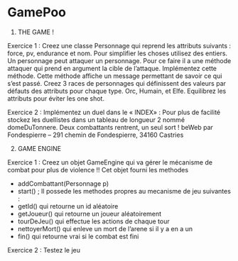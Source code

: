 # GamePoo
1. THE GAME !

Exercice 1 :
Creez une classe Personnage qui reprend les attributs suivants : force, pv, endurance et
nom. Pour simplifier les choses utilisez des entiers.
Un personnage peut attaquer un personnage. Pour ce faire il a une méthode attaquer qui
prend en argument la cible de l’attaque. Implémentez cette méthode. Cette méthode affiche
un message permettant de savoir ce qui s’est passé.
Creez 3 races de personnages qui définissent des valeurs par défauts des attributs pour
chaque type. Orc, Humain, et Elfe. Equilibrez les attributs pour éviter les one shot.

Exercice 2 :
Implémentez un duel dans le « INDEX» :
Pour plus de facilité stockez les duellistes dans un tableau de longueur 2 nommé
domeDuTonnere. Deux combattants rentrent, un seul sort !
beWeb par Fondespierre – 291 chemin de Fondespierre, 34160 Castries


2. GAME ENGINE
   
Exercice 1 :
Creez un objet GameEngine qui va gérer le mécanisme de combat pour plus de violence !!
Cet objet fourni les methodes
- addCombattant(Personnage p)
- start() ;
Il possede les methodes propres au mecanisme de jeu suivantes :
- getId() qui retourne un id aléatoire
- getJoueur() qui retourne un joueur aléatoirement
- tourDeJeu() qui effectue les actions de chaque tour
- nettoyerMort() qui enleve un mort de l’arene si il y a en a un
- fin() qui retourne vrai si le combat est fini
  
Exercice 2 :
Testez le jeu
